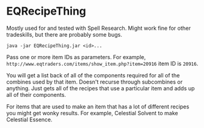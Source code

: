 # EQRecipeThing

Mostly used for and tested with Spell Research. Might work fine for other tradeskills, but there are probably some bugs.

`java -jar EQRecipeThing.jar <id>...`

Pass one or more item IDs as parameters. For example, `http://www.eqtraders.com/items/show_item.php?item=20916` item ID is `20916`.

You will get a list back of all of the components required for all of the combines used by that item. Doesn't recurse through subcombines or anything. Just gets all of the recipes that use a particular item and adds up all of their components.

For items that are used to make an item that has a lot of different recipes you might get wonky results. For example, Celestial Solvent to make Celestial Essence.
